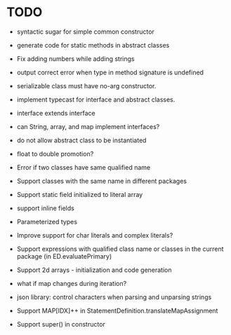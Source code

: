 # TODO

* syntactic sugar for simple common constructor

* generate code for static methods in abstract classes

* Fix adding numbers while adding strings

* output correct error when type in method signature is undefined

* serializable class must have no-arg constructor.

* implement typecast for interface and abstract classes.

* interface extends interface

* can String, array, and map implement interfaces?

* do not allow abstract class to be instantiated

* float to double promotion?

* Error if two classes have same qualified name

* Support classes with the same name in different packages

* Support static field initialized to literal array

* support inline fields

* Parameterized types

* Improve support for char literals and complex literals?

* Support expressions with qualified class name or classes in the current
  package (in ED.evaluatePrimary)

* Support 2d arrays - initialization and code generation

* what if map changes during iteration?

* json library: control characters when parsing and unparsing strings

* Support MAP[IDX]++ in StatementDefinition.translateMapAssignment

* Support super() in constructor
